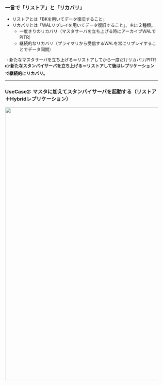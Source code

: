### 一言で「リストア」と「リカバリ」
- リストアとは「BKを用いてデータ復旧すること」
- リカバリとは「WALリプレイを用いてデータ復旧すること」。主に２種類。
  - 一度きりのリカバリ（マスタサーバを立ち上げる時にアーカイブWALでPITR）
  - 継続的なリカバリ（プライマリから受信するWALを常にリプレイすることでデータ同期）

・新たなマスタサーバを立ち上げる＝リストアしてから一度だけリカバリ/PITR<br/>
**👉新たなスタンバイサーバを立ち上げる＝リストアして後はレプリケーションで継続的にリカバリ。**

---

### UseCase2: マスタに加えてスタンバイサーバを起動する（リストア＋Hybridレプリケーション）

<img width="900px" src="https://github.com/user-attachments/assets/faf6e4f7-6eeb-4d9a-b06e-a6ffe89dbcfc" />

